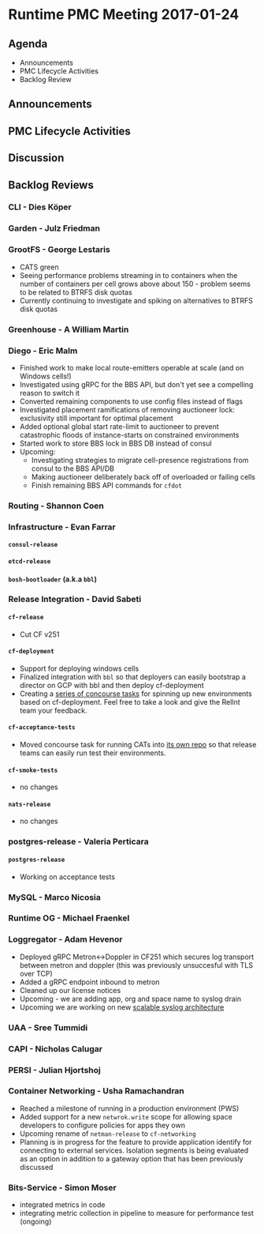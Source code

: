 # Runtime PMC Meeting 2017-01-24

## Agenda

* Announcements
* PMC Lifecycle Activities
* Backlog Review

## Announcements


## PMC Lifecycle Activities


## Discussion


## Backlog Reviews

### CLI - Dies Köper

### Garden - Julz Friedman

### GrootFS - George Lestaris

- CATS green
- Seeing performance problems streaming in to containers when the number of containers per cell grows above about 150 - problem seems to be related to BTRFS disk quotas
- Currently continuing to investigate and spiking on alternatives to BTRFS disk quotas

### Greenhouse - A William Martin

### Diego - Eric Malm

- Finished work to make local route-emitters operable at scale (and on Windows cells!)
- Investigated using gRPC for the BBS API, but don't yet see a compelling reason to switch it
- Converted remaining components to use config files instead of flags
- Investigated placement ramifications of removing auctioneer lock: exclusivity still important for optimal placement
- Added optional global start rate-limit to auctioneer to prevent catastrophic floods of instance-starts on constrained environments
- Started work to store BBS lock in BBS DB instead of consul
- Upcoming:
  - Investigating strategies to migrate cell-presence registrations from consul to the BBS API/DB
  - Making auctioneer deliberately back off of overloaded or failing cells
  - Finish remaining BBS API commands for `cfdot`


### Routing - Shannon Coen

### Infrastructure - Evan Farrar

#### `consul-release`

#### `etcd-release`

#### `bosh-bootloader` (a.k.a `bbl`)

### Release Integration - David Sabeti

#### `cf-release`
- Cut CF v251

#### `cf-deployment`
- Support for deploying windows cells
- Finalized integration with `bbl` so that deployers can easily bootstrap a director on GCP with bbl and then deploy cf-deployment
- Creating a [series of concourse tasks](https://github.com/cloudfoundry/cf-deployment-concourse-tasks) for spinning up new environments based on cf-deployment. Feel free to take a look and give the RelInt team your feedback.

#### `cf-acceptance-tests`
- Moved concourse task for running CATs into [its own repo](https://github.com/cloudfoundry/cats-concourse-task) so that release teams can easily run test their environments.

#### `cf-smoke-tests`
- no changes

#### `nats-release`
- no changes

### postgres-release - Valeria Perticara

#### `postgres-release`

- Working on acceptance tests

### MySQL - Marco Nicosia

### Runtime OG - Michael Fraenkel

### Loggregator - Adam Hevenor
- Deployed gRPC Metron<->Doppler in CF251 which secures log transport between metron and doppler (this was previously unsuccesful with TLS over TCP) 
- Added a gRPC endpoint inbound to metron
- Cleaned up our license notices
- Upcoming - we are adding app, org and space name to syslog drain 
- Upcoming we are working on new [scalable syslog architecture](https://docs.google.com/document/d/1B31BWuPVGYIbQaEVfFhmTmp8_5t8RwGGHY_4q4unojI/edit#heading=h.qd5b0aiq5bbv)

### UAA - Sree Tummidi

### CAPI - Nicholas Calugar

### PERSI - Julian Hjortshoj

### Container Networking - Usha Ramachandran
- Reached a milestone of running in a production environment (PWS)
- Added support for a new `netwrok.write` scope for allowing space developers to configure policies for apps they own
- Upcoming rename of `netman-release` to `cf-networking`
- Planning is in progress for the feature to provide application identify for connecting to external services. Isolation segments is being evaluated as an option in addition to a gateway option that has been previously discussed

### Bits-Service - Simon Moser

- integrated metrics in code 
- integrating metric collection in pipeline to measure for performance test (ongoing)
